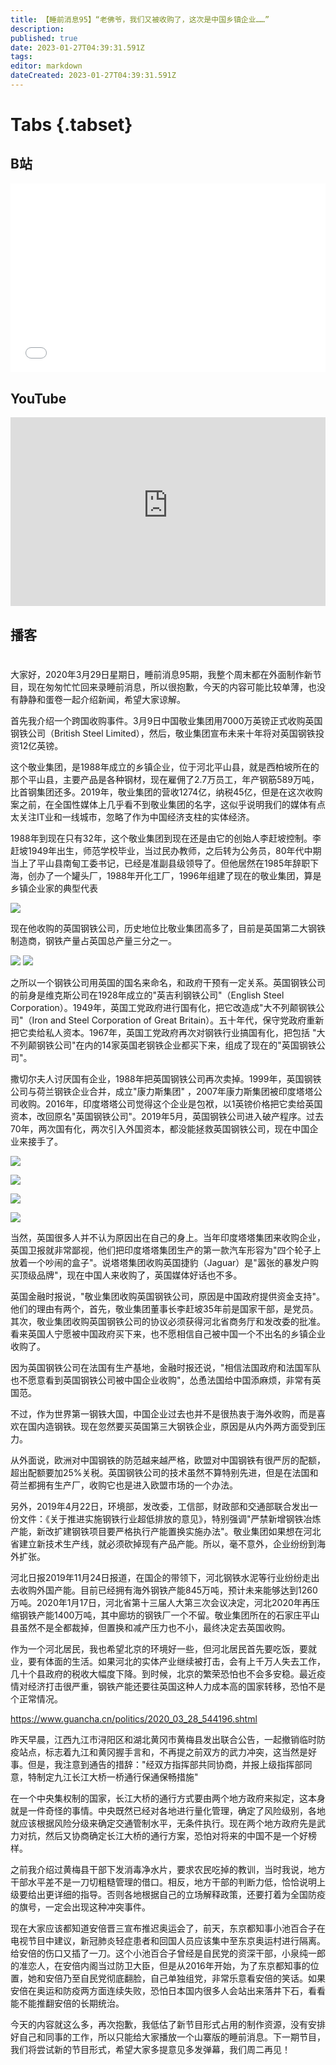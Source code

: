 ```yaml
---
title: 【睡前消息95】“老佛爷，我们又被收购了，这次是中国乡镇企业……”
description: 
published: true
date: 2023-01-27T04:39:31.591Z
tags: 
editor: markdown
dateCreated: 2023-01-27T04:39:31.591Z
---
```


# Tabs {.tabset}
## B站
<div style="position: relative; padding: 30% 45%;">
<iframe style="position: absolute; width: 100%; height: 100%; left: 0; top: 0;" src="//player.bilibili.com/player.html?&bvid=BV1q7411U7JE&page=1&as_wide=1&high_quality=1&danmaku=1&autoplay=0" scrolling="no" border="0" frameborder="no" framespacing="0" allowfullscreen="true"></iframe>
</div>

## YouTube
<div style="position: relative; padding: 30% 45%;">
<iframe style="position: absolute; top: 0; left: 0; width: 100%; height: 100%;" src="https://www.youtube-nocookie.com/embed/O4-tmkYQh-0" title="YouTube video player" frameborder="0" allow="accelerometer; autoplay; clipboard-write; encrypted-media; gyroscope; picture-in-picture" allowfullscreen></iframe>
</div>
  
## 播客
<div class="podcast-player"></div>

# 

大家好，2020年3月29日星期日，睡前消息95期，我整个周末都在外面制作新节目，现在匆匆忙忙回来录睡前消息，所以很抱歉，今天的内容可能比较单薄，也没有静静和蛋卷一起介绍新闻，希望大家谅解。

首先我介绍一个跨国收购事件。3月9日中国敬业集团用7000万英镑正式收购英国钢铁公司（British
Steel Limited），然后，敬业集团宣布未来十年将对英国钢铁投资12亿英镑。

这个敬业集团，是1988年成立的乡镇企业，位于河北平山县，就是西柏坡所在的那个平山县，主要产品是各种钢材，现在雇佣了2.7万员工，年产钢筋589万吨，比首钢集团还多。2019年，敬业集团的营收1274亿，纳税45亿，但是在这次收购案之前，在全国性媒体上几乎看不到敬业集团的名字，这似乎说明我们的媒体有点太关注IT业和一线城市，忽略了作为中国经济支柱的实体经济。

1988年到现在只有32年，这个敬业集团到现在还是由它的创始人李赶坡控制。李赶坡1949年出生，师范学校毕业，当过民办教师，之后转为公务员，80年代中期当上了平山县南甸工委书记，已经是准副县级领导了。但他居然在1985年辞职下海，创办了一个罐头厂，1988年开化工厂，1996年组建了现在的敬业集团，算是乡镇企业家的典型代表

![](https://img.bedtime.news/2023/01/27/63d3552eebee4.png)

现在他收购的英国钢铁公司，历史地位比敬业集团高多了，目前是英国第二大钢铁制造商，钢铁产量占英国总产量三分之一。

![](https://img.bedtime.news/2023/01/27/63d3553102664.jpeg)
![](https://img.bedtime.news/2023/01/27/63d35532b896d.png)

之所以一个钢铁公司用英国的国名来命名，和政府干预有一定关系。英国钢铁公司的前身是维克斯公司在1928年成立的"英吉利钢铁公司"（English
Steel
Corporation）。1949年，英国工党政府进行国有化，把它改造成"大不列颠钢铁公司"（Iron
and Steel Corporation of Great
Britain）。五十年代，保守党政府重新把它卖给私人资本。1967年，英国工党政府再次对钢铁行业搞国有化，把包括
"大不列颠钢铁公司"在内的14家英国老钢铁企业都买下来，组成了现在的"英国钢铁公司"。

撒切尔夫人讨厌国有企业，1988年把英国钢铁公司再次卖掉。1999年，英国钢铁公司与荷兰钢铁企业合并，成立"康力斯集团"
，2007年康力斯集团被印度塔塔公司收购。2016年，印度塔塔公司觉得这个企业是包袱，以1英镑价格把它卖给英国资本，改回原名"英国钢铁公司"。2019年5月，英国钢铁公司进入破产程序。过去70年，两次国有化，两次引入外国资本，都没能拯救英国钢铁公司，现在中国企业来接手了。

![](https://img.bedtime.news/2023/01/27/63d35534c3b85.png)

![](https://img.bedtime.news/2023/01/27/63d35536bc954.jpeg)

![](https://img.bedtime.news/2023/01/27/63d35539c5842.png)

![](https://img.bedtime.news/2023/01/27/63d3553c7ea2a.png)

当然，英国很多人并不认为原因出在自己的身上。当年印度塔塔集团来收购企业，英国卫报就非常鄙视，他们把印度塔塔集团生产的第一款汽车形容为"四个轮子上放着一个吵闹的盒子"。说塔塔集团收购英国捷豹（Jaguar）是"嚣张的暴发户购买顶级品牌"，现在中国人来收购了，英国媒体好话也不多。

英国金融时报说，"敬业集团收购英国钢铁公司，原因是中国政府提供资金支持"。他们的理由有两个，首先，敬业集团董事长李赶坡35年前是国家干部，是党员。其次，敬业集团收购英国钢铁公司的协议必须获得河北省商务厅和发改委的批准。看来英国人宁愿被中国政府买下来，也不愿相信自己被中国一个不出名的乡镇企业收购了。

因为英国钢铁公司在法国有生产基地，金融时报还说，"相信法国政府和法国军队也不愿意看到英国钢铁公司被中国企业收购"，怂恿法国给中国添麻烦，非常有英国范。

不过，作为世界第一钢铁大国，中国企业过去也并不是很热衷于海外收购，而是喜欢在国内造钢铁。现在忽然要买英国第三大钢铁企业，原因是从内外两方面受到压力。

从外面说，欧洲对中国钢铁的防范越来越严格，欧盟对中国钢铁有很严厉的配额，超出配额要加25%关税。英国钢铁公司的技术虽然不算特别先进，但是在法国和荷兰都拥有生产厂，收购它也是进入欧盟市场的一个办法。

另外，2019年4月22日，环境部，发改委，工信部，财政部和交通部联合发出一份文件：《关于推进实施钢铁行业超低排放的意见》，特别强调"严禁新增钢铁冶炼产能，新改扩建钢铁项目要严格执行产能置换实施办法"。敬业集团如果想在河北省建立新技术生产线，就必须砍掉现有产品产能。所以，毫不意外，企业纷纷到海外扩张。

河北日报2019年11月24日报道，在国企的带领下，河北钢铁水泥等行业纷纷走出去收购外国产能。目前已经拥有海外钢铁产能845万吨，预计未来能够达到1260万吨。2020年1月17日，河北省第十三届人大第三次会议决定，河北2020年再压缩钢铁产能1400万吨，其中廊坊的钢铁厂一个不留。敬业集团所在的石家庄平山县虽然不是全都裁掉，但置换和减产压力也不小，最终决定去英国收购。

作为一个河北居民，我也希望北京的环境好一些，但河北居民首先要吃饭，要就业，要有体面的生活。如果河北的实体产业继续被打击，会有上千万人失去工作，几十个县政府的税收大幅度下降。到时候，北京的繁荣恐怕也不会多安稳。最近疫情对经济打击很严重，钢铁产能还要往英国这种人力成本高的国家转移，恐怕不是个正常情况。

<https://www.guancha.cn/politics/2020_03_28_544196.shtml>

昨天早晨，江西九江市浔阳区和湖北黄冈市黄梅县发出联合公告，一起撤销临时防疫站点，标志着九江和黄冈握手言和，不再提之前双方的武力冲突，这当然是好事。但是，我注意到通告的措辞："经双方指挥部共同协商，并报上级指挥部同意，特制定九江长江大桥一桥通行保通保畅措施"

在一个中央集权制的国家，长江大桥的通行方式要由两个地方政府来拟定，这本身就是一件奇怪的事情。中央既然已经对各地进行量化管理，确定了风险级别，各地就应该根据风险分级来确定交通管制水平，无条件执行。现在两个地方政府先是武力对抗，然后又协商确定长江大桥的通行方案，恐怕对将来的中国不是一个好榜样。

之前我介绍过黄梅县干部下发消毒净水片，要求农民吃掉的教训，当时我说，地方干部水平差不是一刀切粗糙管理的借口。相反，地方干部的判断力低，恰恰说明上级要给出更详细的指导。否则各地根据自己的立场解释政策，还要打着为全国防疫的旗号，一定会出现这种冲突事件。

现在大家应该都知道安倍晋三宣布推迟奥运会了，前天，东京都知事小池百合子在电视节目中建议，新冠肺炎轻症患者和回国人员应该集中至东京奥运村进行隔离。给安倍的伤口又插了一刀。这个小池百合子曾经是自民党的资深干部，小泉纯一郎的准恋人，在安倍内阁当过防卫大臣，但是从2016年开始，为了东京都知事的位置，她和安倍乃至自民党彻底翻脸，自己单独组党，非常乐意看安倍的笑话。如果安倍在奥运和防疫两方面连续失败，恐怕日本国内很多人会站出来落井下石，看看能不能推翻安倍的长期统治。

今天的内容就这么多，再次抱歉，我低估了新节目形式占用的制作资源，没有安排好自己和同事的工作，所以只能给大家播放一个山寨版的睡前消息。下一期节目，我们将尝试新的节目形式，希望大家多提意见多发弹幕，我们周二再见！

